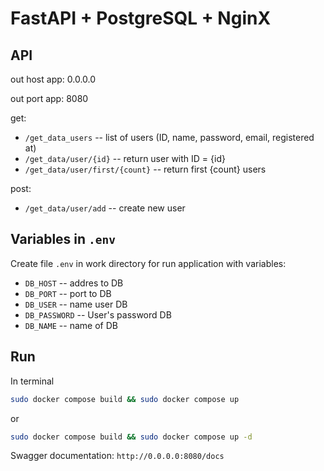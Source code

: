 # FastAPI + PostgreSQL + NginX

## API

out host app: 0.0.0.0

out port app: 8080

get:
- `/get_data_users` -- list of users (ID, name, password, email, registered at)
- `/get_data/user/{id}` -- return user with ID = {id}
- `/get_data/user/first/{count}` -- return first {count} users

post:
- `/get_data/user/add` -- create new user

## Variables in `.env`

Create file `.env` in work directory for run application with variables:
- `DB_HOST` -- addres to DB
- `DB_PORT` -- port to DB
- `DB_USER` -- name user DB
- `DB_PASSWORD` -- User's password DB
- `DB_NAME` -- name of DB


## Run
In terminal
```bash
sudo docker compose build && sudo docker compose up
```
or
```bash
sudo docker compose build && sudo docker compose up -d
```

Swagger documentation: `http://0.0.0.0:8080/docs`